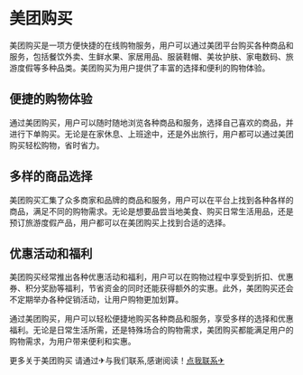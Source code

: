 # 美团购买

美团购买是一项方便快捷的在线购物服务，用户可以通过美团平台购买各种商品和服务，包括餐饮外卖、生鲜水果、家居用品、服装鞋帽、美妆护肤、家电数码、旅游度假等多种品类。美团购买为用户提供了丰富的选择和便利的购物体验。

## 便捷的购物体验

通过美团购买，用户可以随时随地浏览各种商品和服务，选择自己喜欢的商品，并进行下单购买。无论是在家休息、上班途中，还是外出旅行，用户都可以通过美团购买轻松购物，省时省力。

## 多样的商品选择

美团购买汇集了众多商家和品牌的商品和服务，用户可以在平台上找到各种各样的商品，满足不同的购物需求。无论是想要品尝当地美食、购买日常生活用品，还是预订旅游度假产品，用户都可以在美团购买上找到合适的选择。

## 优惠活动和福利

美团购买经常推出各种优惠活动和福利，用户可以在购物过程中享受到折扣、优惠券、积分奖励等福利，节省资金的同时还能获得额外的实惠。此外，美团购买还会不定期举办各种促销活动，让用户购物更加划算。

通过美团购买，用户可以轻松便捷地购买各种商品和服务，享受多样的选择和优惠福利。无论是日常生活所需，还是特殊场合的购物需求，美团购买都能满足用户的购物需求，为用户带来便利和实惠。

更多关于美团购买 请通过✈与我们联系,感谢阅读！[点我联系✈](https://gm.k02.cc)
